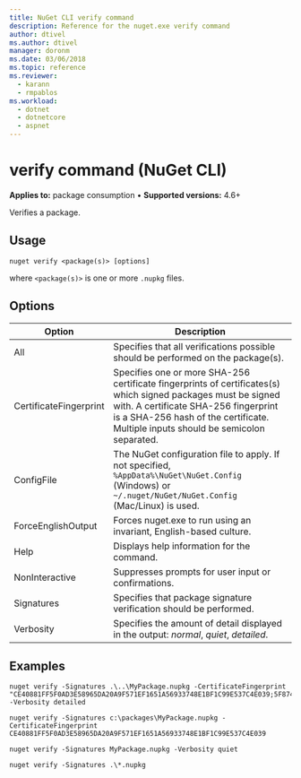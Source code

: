 ```yaml
---
title: NuGet CLI verify command
description: Reference for the nuget.exe verify command
author: dtivel
ms.author: dtivel
manager: doronm
ms.date: 03/06/2018
ms.topic: reference
ms.reviewer:
  - karann
  - rmpablos
ms.workload: 
  - dotnet
  - dotnetcore
  - aspnet
---
```


# verify command (NuGet CLI)

**Applies to:** package consumption &bullet; **Supported versions:** 4.6+

Verifies a package.

## Usage

```cli
nuget verify <package(s)> [options]
```

where `<package(s)>` is one or more `.nupkg` files.

## Options

| Option | Description |
| --- | --- |
| All | Specifies that all verifications possible should be performed on the package(s). |
| CertificateFingerprint | Specifies one or more SHA-256 certificate fingerprints of certificates(s) which signed packages must be signed with. A certificate SHA-256 fingerprint is a SHA-256 hash of the certificate. Multiple inputs should be semicolon separated. |
| ConfigFile | The NuGet configuration file to apply. If not specified, `%AppData%\NuGet\NuGet.Config` (Windows) or `~/.nuget/NuGet/NuGet.Config` (Mac/Linux) is used.|
| ForceEnglishOutput | Forces nuget.exe to run using an invariant, English-based culture. |
| Help | Displays help information for the command. |
| NonInteractive | Suppresses prompts for user input or confirmations. |
| Signatures | Specifies that package signature verification should be performed. |
| Verbosity | Specifies the amount of detail displayed in the output: *normal*, *quiet*, *detailed*. |

## Examples

```cli
nuget verify -Signatures .\..\MyPackage.nupkg -CertificateFingerprint "CE40881FF5F0AD3E58965DA20A9F571EF1651A56933748E1BF1C99E537C4E039;5F874AAF47BCB268A19357364E7FBB09D6BF9E8A93E1229909AC5CAC865802E2" -Verbosity detailed

nuget verify -Signatures c:\packages\MyPackage.nupkg -CertificateFingerprint CE40881FF5F0AD3E58965DA20A9F571EF1651A56933748E1BF1C99E537C4E039

nuget verify -Signatures MyPackage.nupkg -Verbosity quiet

nuget verify -Signatures .\*.nupkg
```